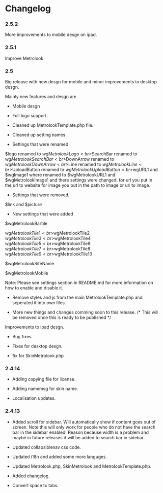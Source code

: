 Changelog
=========

### 2.5.2

More improvements to mobile desgn on ipad.

### 2.5.1

Improve Metrolook.


### 2.5

Big release with new desgn for mobile and minor improvements to desktop desgn.


Mainly new features and desgn are

* Mobile desgn

* Full logo support.

* Cleaned up MetrolookTemplate.php file.

* Cleaned up setting names.

* Settings that were renamed

$logo renamed to $wgMetrolookLogo<br>$SearchBar renamed to $wgMetrolookSearchBar<br>$DownArrow renamed to $wgMetrolookDownArrow<br>$Line renamed to $wgMetrolookLine<br>$UploadButton renamed to $wgMetrolookUploadButton<br>$wgURL1 and $wgImage1 where renamed to $wgMetrolookURL1 and $wgMetrolookImage1 and there settings were changed. for url you put in the url to website for image you put in the path to image or url to image.

* Settings that were removed.

 $link and  $picture

* New settings that were added

$wgMetrolookBartile

$wgMetrolookTile1<br>$wgMetrolookTile2<br>$wgMetrolookTile3<br>$wgMetrolookTile4<br>$wgMetrolookTile5<br>$wgMetrolookTile6<br>$wgMetrolookTile7<br>$wgMetrolookTile8<br>$wgMetrolookTile9<br>$wgMetrolookTile10

$wgMetrolookSiteName

$wgMetrolookMobile



Note: Please see settings section in README.md for more information on how to enable and disable it.

* Remove styles and js from the main MetrolookTemplate.php and seperated it into own files.

* More new things and changes comming soon to this release. /* This will be removed once this is ready to be published */


Improvements to ipad desgn.

* Bug fixes.

* Fixes for desktop desgn.

* fix for SkinMetrolook.php


### 2.4.14

* Adding copying file for license.

* Adding namemsg for skin name.

* Localisation updates.


### 2.4.13

* Added scroll for sidebar. Will automatically show if content goes out of screen. Note this will only work for people who do not have the search bar in the sidebar enabled. Reason because width is a problem and maybe in future releases it will be added to search bar in sidebar.

* Updated collapsiblenav css code.

* Updated i18n and added some more languges.

* Updated Metrolook.php, SkinMetrolook and MetrolookTemplate.php.

* Added changelog.

* Convert space to tabs.

